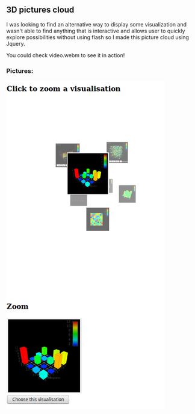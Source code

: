 ## 3D pictures cloud

I was looking to find an alternative way to display some visualization and wasn't able to find anything that is interactive
and allows user to quickly explore possibilities without using flash so I made this picture cloud using Jquery.

You could check video.webm to see it in action!

### Pictures:

![img2](picts/img2.png)

